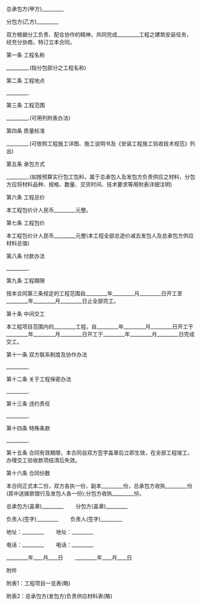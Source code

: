 
 


总承包方(甲方)_________


分包方(乙方)_________


双方根据分工负责、配合协作的精神，共同完成_________工程之建筑安装任务，经充分协商，特订立本合同。


第一条 工程名称


_________.(指分包部分之工程名称)


第二条 工程地点


_________.


第三条 工程范围


_________.(可用列附表办法)


第四条 质量标准


_________.(可依照工程施工详图、施工说明书及《安装工程施工验收技术规范》列出)


第五条 承包方式


_________.(如按预算实行包工包料，属于总承包人及发包方负责供应之材料，分包方应将材料品种、规格、数量、交货时间、技术要求等用附表详细注明)


第六条 工程总价


本工程包价计人民币_________元整。


第七条 工程包价


本工程包价计人民币_________元整(本工程全部总造价减去发包人及总承包方供应材料总值)


第八条 付款办法


_________.


第九条 工程期限


按本合同第三条规定的工程范围自_________年_________月_________日开工至_________年_________月_________日止全部完工。


第十条 中间交工


本工程项目范围内的_________工程，自_________年_________月_________日开工于_________年_________月_________日开工于_________年_________月_________日完成交工。


第十一条 双方联系制度及协作办法


_________.


第十二条 关于工程保密办法


_________.


第十三条 违约责任


_________.


第十四条 特殊条款


_________.


第十五条 合同有效期限，本合同自双方签字盖章后立即生效，在全部工程竣工，办理交工验收款项结清后失效。


第十六条 合同份数


本合同正式本二份，双方各执一份，副本_________份，总承包方收执_________份(其中送拨款银行及发包人各一份);分包方收执_________份。


总承包方(盖章)_________ 　　分包方(盖章)_________


负责人(签字)_________ 　　负责人(签字)_________


地址：_________ 　　地址：_________


电话：_________ 　　电话：_________


_________年____月____日 　　_________年____月____日


附件


附表1：工程项目一览表(略)


附表2：总承包方(发包方)负责供应材料表(略)
 


 

 
 
 
 
 
  


  
 

  


  


  
 
 
 
 

